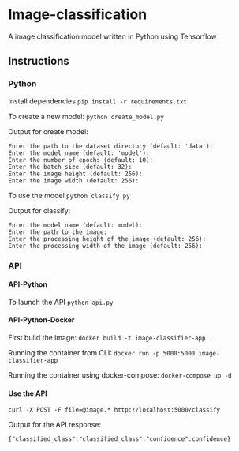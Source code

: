# Image-classification

A image classification model written in Python using Tensorflow

## Instructions

### Python

Install dependencies `pip install -r requirements.txt`

To create a new model: `python create_model.py`

Output for create model:

```text
Enter the path to the dataset directory (default: 'data'):
Enter the model name (default: 'model'):
Enter the number of epochs (default: 10):
Enter the batch size (default: 32):
Enter the image height (default: 256): 
Enter the image width (default: 256):
```

To use the model `python classify.py`

Output for classify:

```text
Enter the model name (default: model): 
Enter the path to the image:
Enter the processing height of the image (default: 256):
Enter the processing width of the image (default: 256):
```

### API

#### API-Python

To launch the API `python api.py`

#### API-Python-Docker

First build the image: `docker build -t image-classifier-app .`

Running the container from CLI: `docker run -p 5000:5000 image-classifier-app`

Running the container using docker-compose: `docker-compose up -d`

#### Use the API

`curl -X POST -F file=@image.* http://localhost:5000/classify`

Output for the API response:

```text
{"classified_class":"classified_class","confidence":confidence}
```
